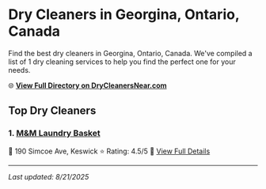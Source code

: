 # Dry Cleaners in Georgina, Ontario, Canada

Find the best dry cleaners in Georgina, Ontario, Canada. We've compiled a list of 1 dry cleaning services to help you find the perfect one for your needs.

🌐 **[View Full Directory on DryCleanersNear.com](https://drycleanersnear.com/city/Canada/Ontario/Georgina)**

## Top Dry Cleaners

### 1. [M&M Laundry Basket](https://drycleanersnear.com/dryCleaner/68a67f90c2af6b6dc01e9c13/m-m-laundry-basket)
📍 190 Simcoe Ave, Keswick
⭐ Rating: 4.5/5
🔗 [View Full Details](https://drycleanersnear.com/dryCleaner/68a67f90c2af6b6dc01e9c13/m-m-laundry-basket)


---

*Last updated: 8/21/2025*
